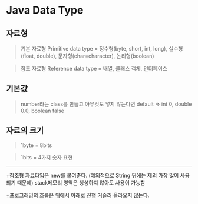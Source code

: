 Java Data Type
==================

자료형
--------------------
>기본 자료형 Primitive data type
= 정수형(byte, short, int, long), 실수형(float, double), 문자형(char=character), 논리형(boolean)

>참조 자료형 Reference data type
= 배열, 클래스 객체, 인터페이스


기본값
------------------------------
>number라는 class를 만들고 아무것도 넣지 않는다면
default => int 0, double 0.0, boolean false

자료의 크기
-----------------------------

>1byte = 8bits 

>1bits = 4가지 숫자 표현

***

+참조형 자료타입은 new를 붙여준다. (예외적으로 String 뒤에는 제외 가장 많이 사용되기 때문에)
stack메모리 영역은 생성하지 않아도 사용이 가능함

+프로그래밍의 흐름은 위에서 아래로 진행 거슬러 올라오지 않는다.
